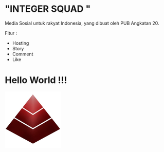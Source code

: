 # "INTEGER SQUAD "

Media Sosial untuk rakyat Indonesia, yang dibuat oleh PUB Angkatan 20.

Fitur :

- Hosting
- Story
- Comment
- Like

# Hello World !!!

![](pasim.png)
